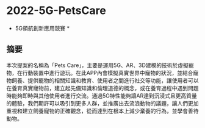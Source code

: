 # 2022-5G-PetsCare
* 5G領航創新應用競賽 *

## 摘要
本次提案的名稱為「Pets Care」，主要是運用5G、AR、3D建模的技術於虛擬寵物，在行動裝置中進行遊玩。在此APP內會模擬真實世界中寵物的狀況，並結合寵物飼養、提供寵物的相關知識和教育、使用者之間進行社交等功能，讓使用者可以在養育真實寵物前，建立起先備知識和倫理道德的概念，或在養育過程中遇到問題時能夠即時與其他使用者進行交流。通過5G特性能夠讓AR達到沉浸式且更高質量的體驗，我們期許可以吸引到更多人群，並推廣出去流浪動物的議題，讓人們更加重視和建立飼養寵物的正確觀念，從而達到在根本上減少棄養的行為，並學會善待動物。

